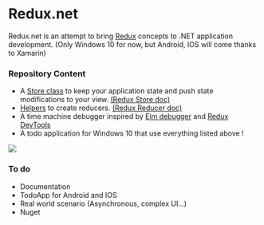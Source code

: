 # Redux.net

Redux.net is an attempt to bring [Redux](https://github.com/rackt/redux) concepts to .NET application development. (Only Windows 10 for now, but Android, IOS will come thanks to Xamarin)

### Repository Content

* A [Store class](https://github.com/GuillaumeSalles/redux.net/blob/master/src/Redux/Store.cs) to keep your application state and push state modifications to your view.  [(Redux Store doc)](http://rackt.github.io/redux/docs/basics/Store.html)
* [Helpers](https://github.com/GuillaumeSalles/redux.net/blob/master/src/Redux/Reducer.cs) to create reducers. [(Redux Reducer doc)](http://rackt.github.io/redux/docs/basics/Reducers.html)
* A time machine debugger inspired by [Elm debugger](http://debug.elm-lang.org/) and [Redux DevTools](https://github.com/gaearon/redux-devtools)
* A todo application for Windows 10 that use everything listed above !

![](http://i.imgur.com/RmpugpV.gif)

### To do

* Documentation
* TodoApp for Android and IOS
* Real world scenario (Asynchronous, complex UI...)
* Nuget
